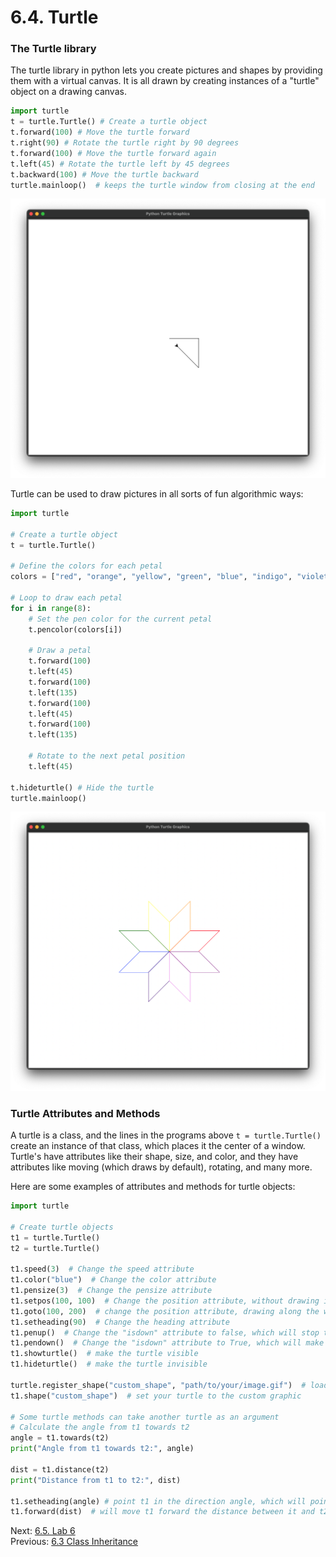 # 6.4. Turtle

### The Turtle library
The turtle library in python lets you create pictures and shapes by providing them with a virtual canvas. It is all 
drawn by creating instances of a "turtle" object on a drawing canvas.

```python
import turtle
t = turtle.Turtle() # Create a turtle object
t.forward(100) # Move the turtle forward
t.right(90) # Rotate the turtle right by 90 degrees
t.forward(100) # Move the turtle forward again
t.left(45) # Rotate the turtle left by 45 degrees
t.backward(100) # Move the turtle backward
turtle.mainloop()  # keeps the turtle window from closing at the end
```
![Result of example above](../images/turtle1.png)


Turtle can be used to draw pictures in all sorts of fun algorithmic ways:
```python
import turtle

# Create a turtle object
t = turtle.Turtle()

# Define the colors for each petal
colors = ["red", "orange", "yellow", "green", "blue", "indigo", "violet", "purple"]

# Loop to draw each petal
for i in range(8):
    # Set the pen color for the current petal
    t.pencolor(colors[i])

    # Draw a petal
    t.forward(100)
    t.left(45)
    t.forward(100)
    t.left(135)
    t.forward(100)
    t.left(45)
    t.forward(100)
    t.left(135)

    # Rotate to the next petal position
    t.left(45)

t.hideturtle() # Hide the turtle
turtle.mainloop()
```
![Result of example above](../images/turtle2.png)

### Turtle Attributes and Methods

A turtle is a class, and the lines in the programs above `t = turtle.Turtle()` create an instance of that class, which 
places it the center of a window. Turtle's have attributes like their shape, size, and color, and they have attributes
like moving (which draws by default), rotating, and many more.

Here are some examples of attributes and methods for turtle objects:

```python
import turtle

# Create turtle objects
t1 = turtle.Turtle()
t2 = turtle.Turtle()

t1.speed(3)  # Change the speed attribute
t1.color("blue")  # Change the color attribute
t1.pensize(3)  # Change the pensize attribute
t1.setpos(100, 100)  # Change the position attribute, without drawing if pen is down
t1.goto(100, 200)  # change the position attribute, drawing along the way
t1.setheading(90)  # Change the heading attribute
t1.penup()  # Change the "isdown" attribute to false, which will stop the turtle from drawing if it moves
t1.pendown()  # Change the "isdown" attribute to True, which will make the turtle draw
t1.showturtle()  # make the turtle visible
t1.hideturtle()  # make the turtle invisible

turtle.register_shape("custom_shape", "path/to/your/image.gif")  # load a custom graphic into turtle
t1.shape("custom_shape")  # set your turtle to the custom graphic

# Some turtle methods can take another turtle as an argument
# Calculate the angle from t1 towards t2
angle = t1.towards(t2)
print("Angle from t1 towards t2:", angle)

dist = t1.distance(t2)
print("Distance from t1 to t2:", dist)

t1.setheading(angle) # point t1 in the direction angle, which will point it at t2
t1.forward(dist)  # will move t1 forward the distance between it and t2
```

Next: [6.5. Lab 6](6.5.%20Lab%206.md)<br>
Previous: [6.3 Class Inheritance](6.3.%20Class%20Inheritance.md)
